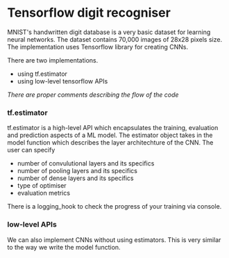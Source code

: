 # Tensorflow digit recogniser
MNIST's handwritten digit database is a very basic dataset for learning neural networks. The dataset contains 70,000 images of 28x28 pixels size. The implementation uses Tensorflow library for creating CNNs. 

There are two implementations.
* using tf.estimator
* using low-level tensorflow APIs

*There are proper comments describing the flow of the code*

### tf.estimator
tf.estimator is a high-level API which encapsulates the training, evaluation and prediction aspects of a ML model. The estimator object takes in the model function which describes the layer architechture of the CNN. The user can specify
* number of convulutional layers and its specifics
* number of pooling layers and its specifics
* number of dense layers and its specifics
* type of optimiser 
* evaluation metrics

There is a logging_hook to check the progress of your training via console. 

### low-level APIs
We can also implement CNNs without using estimators. This is very similar to the way we write the model function. 



